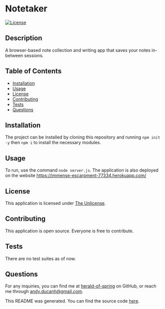 # Notetaker
[![License](https://img.shields.io/badge/license-The%20Unlicense-brightgreen)](https://www.choosealicense.com/licenses/unlicense)
## Description
A browser-based note collection and writing app that saves your notes in-between sessions.
## Table of Contents
- [Installation](#installation)
- [Usage](#usage)
- [License](#license)
- [Contributing](#contributing)
- [Tests](#tests)
- [Questions](#questions)
## Installation
The project can be installed by cloning this repository and running `npm init -y` then `npm i` to install the necessary modules.
## Usage
To run, use the command `node server.js`. The application is also deployed on the website https://immense-escarpment-77334.herokuapp.com/
## License
This application is licensed under [The Unlicense](https://www.choosealicense.com/licenses/unlicense).
## Contributing
This application is open source. Everyone is free to contribute.
## Tests
There are no test suites as of now.
## Questions
For any inquiries, you can find me at [herald-of-spring](https://github.com/herald-of-spring) on GitHub, or reach me through andy.ducanh@gmail.com.

This README was generated. You can find the source code [here](https://github.com/herald-of-spring/readme-shortcut).